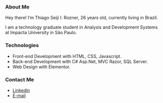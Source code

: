 ### About Me
Hey there! I’m Thiago Seiji I. Rozner, 26 years old, currently living in Brazil. 

I am a technology graduate student in Analysis and Development Systems at Impacta University in São Paulo.

### Technologies
- Front-end Development with HTML, CSS, Javascript.
- Back-end Development with C# Asp.Net, MVC Razor, SQL Server.
- Web Design with Elementor.

###  Contact Me
- <a href="https://www.linkedin.com/in/thiago-rozner-272055115/">Linkedin</a>
- <a href="mailto:thiagorozner@gmail.com">E-mail</a>
</div>
